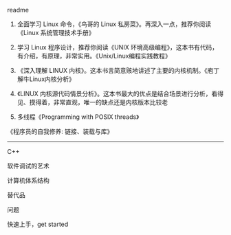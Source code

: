 readme
1. 全面学习 Linux 命令，《鸟哥的 Linux 私房菜》。再深入一点，推荐你阅读《Linux 系统管理技术手册》

2. 学习 Linux 程序设计，推荐你阅读《UNIX 环境高级编程》，这本书有代码，有介绍，有原理，非常实用。《Unix/Linux编程实践教程》

3. 《深入理解 LINUX 内核》。这本书言简意赅地讲述了主要的内核机制。《庖丁解牛Linux内核分析》

4. 《LINUX 内核源代码情景分析》。这本书最大的优点是结合场景进行分析，看得见、摸得着，非常直观，唯一的缺点还是内核版本比较老

5. 多线程《Programming with POSIX threads》



《程序员的自我修养: 链接、装载与库》


-----

C++

软件调试的艺术

计算机体系结构

替代品

问题

快速上手，get started
